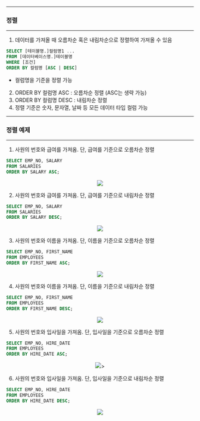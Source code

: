 -----
### 정렬
-----
1. 데이터를 가져올 때 오름차순 혹은 내림차순으로 정렬하여 가져올 수 있음
```sql
SELECT [테이블명.]컬럼명1 ...
FROM [데이터베이스명.]테이블명
WHERE [조건]
ORDER BY 컬럼명 [ASC | DESC]
```
  - 컬럼명을 기준을 정렬 가능
2. ORDER BY 컬럼명 ASC : 오름차순 정렬 (ASC는 생략 가능)
3. ORDER BY 컬럼명 DESC : 내림차순 정렬
4. 정렬 기준은 숫자, 문자열, 날짜 등 모든 데이터 타입 컬럼 가능

-----
### 정렬 예제
-----
1. 사원의 번호와 급여를 가져옴. 단, 급여를 기준으로 오름차순 정렬
```sql
SELECT EMP_NO, SALARY
FROM SALARIES
ORDER BY SALARY ASC;
```
<div align="center">
<img src="https://github.com/sooyounghan/HTTP/assets/34672301/be954a5d-72aa-43ae-b308-7cfb61b14881">
</div>

2. 사원의 번호와 급여를 가져옴. 단, 급여를 기준으로 내림차순 정렬
```sql
SELECT EMP_NO, SALARY
FROM SALARIES
ORDER BY SALARY DESC;
```
<div align="center">
<img src="https://github.com/sooyounghan/HTTP/assets/34672301/b4efe8bc-1236-4344-8bbd-77218c3ecb3b">
</div>

3. 사원의 번호와 이름을 가져옴. 단, 이름을 기준으로 오름차순 정렬
```sql
SELECT EMP_NO, FIRST_NAME
FROM EMPLOYEES
ORDER BY FIRST_NAME ASC;
```
<div align="center">
<img src="https://github.com/sooyounghan/HTTP/assets/34672301/0638996a-90db-49e3-9c6f-3e3ae5013ffd">
</div>

4. 사원의 번호와 이름을 가져옴. 단, 이름을 기준으로 내림차순 정렬
```sql
SELECT EMP_NO, FIRST_NAME
FROM EMPLOYEES
ORDER BY FIRST_NAME DESC;
```
<div align="center">
<img src="https://github.com/sooyounghan/HTTP/assets/34672301/78e0d189-a32d-4288-bb5d-31d05a139baf">
</div>

5. 사원의 번호와 입사일을 가져옴. 단, 입사일을 기준으로 오름차순 정렬
```sql
SELECT EMP_NO, HIRE_DATE
FROM EMPLOYEES
ORDER BY HIRE_DATE ASC;
```
<div align="center">
<img src="https://github.com/sooyounghan/HTTP/assets/34672301/abf87ff2-c0fb-42a4-9d23-71b40c773223">>
</div>

6. 사원의 번호와 입사일을 가져옴. 단, 입사일을 기준으로 내림차순 정렬
```sql
SELECT EMP_NO, HIRE_DATE
FROM EMPLOYEES
ORDER BY HIRE_DATE DESC;
```
<div align="center">
<img src="https://github.com/sooyounghan/HTTP/assets/34672301/ead9cb0a-9573-492d-9f36-e09b9180d42d">
</div>
